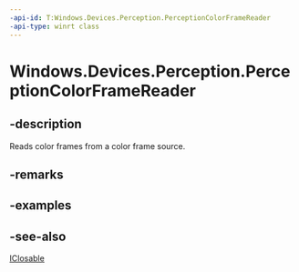 ```yaml
---
-api-id: T:Windows.Devices.Perception.PerceptionColorFrameReader
-api-type: winrt class
---
```


<!-- Class syntax.
public class PerceptionColorFrameReader : Windows.Devices.Perception.IPerceptionColorFrameReader, Windows.Foundation.IClosable
-->

# Windows.Devices.Perception.PerceptionColorFrameReader

## -description
Reads color frames from a color frame source.

## -remarks

## -examples

## -see-also
[IClosable](../windows.foundation/iclosable.md)
